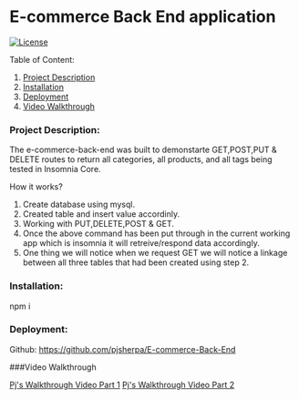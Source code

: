 # E-commerce Back End application 
   [![License](https://img.shields.io/badge/license-mit-blue.svg)
      ](https://opensource.org/licenses/mit)
  
  Table of Content:
  1. [Project Description](#Project-Description)
  2. [Installation](#Installation)
  3. [Deployment](#Deployment)
  4. [Video Walkthrough](#Video-Walkthrough)
  
### Project Description:

The e-commerce-back-end was built to demonstarte GET,POST,PUT & DELETE routes to return all categories, all products, and all tags being tested in Insomnia Core.

How it works?

1. Create database using mysql.
2. Created table and insert value accordinly.
3. Working with PUT,DELETE,POST & GET.
4. Once the above command has been put through in the current working app which is insomnia it will retreive/respond data accordingly.
5. One thing we will notice when we request GET we will notice a linkage between all three tables that had been created using step 2.


### Installation:
npm i

### Deployment:

Github:
https://github.com/pjsherpa/E-commerce-Back-End

###Video Walkthrough

[Pj's Walkthrough Video Part 1](https://drive.google.com/file/d/11Yf0Iur8122qxd-CWldmG1zLQsQZhtLt/view)
[Pj's Walkthrough Video Part 2](https://drive.google.com/file/d/1pJInLckLymwU7-umHjr_ZC1Vu-sRmpWw/view)
